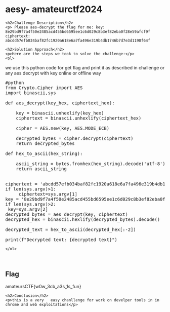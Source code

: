 
<!DOCTYPE html>
<html>

<body>
    <h1>aesy- amateurctf2024</h1>

    <h2>Challenge Description</h2>
    <p> Please aes-decrypt the flag for me: key: 8e29bd9f7a4f50e2485acd455bd6595ee1c6d029c8b3ef82eba0f28e59afcf9f ciphertext: abcdd57efb034baf82fc1920a618e6a7fa496e319b4db1746b7d7e3d1198f64f
 
</p>
 
    <h2>Solution Approach</h2>
    <p>Here are the steps we took to solve the challenge:</p>
    <ol>
we use this python code for get flag and print it as described in challenge
or any aes decrypt with key online or offline way
<pre>
#python
from Crypto.Cipher import AES
import binascii,sys

def aes_decrypt(key_hex, ciphertext_hex):

    key = binascii.unhexlify(key_hex)
    ciphertext = binascii.unhexlify(ciphertext_hex)
    
    cipher = AES.new(key, AES.MODE_ECB)
    
    decrypted_bytes = cipher.decrypt(ciphertext)
    return decrypted_bytes

def hex_to_ascii(hex_string):

    ascii_string = bytes.fromhex(hex_string).decode('utf-8')
    return ascii_string


ciphertext = 'abcdd57efb034baf82fc1920a618e6a7fa496e319b4db1746b7d7e3d1198f64f'
if len(sys.argv)>1:
     ciphertext=sys.argv[1]
key = '8e29bd9f7a4f50e2485acd455bd6595ee1c6d029c8b3ef82eba0f28e59afcf9f'
if len(sys.argv)>2:
 key=sys.argv[2]
decrypted_bytes = aes_decrypt(key, ciphertext)
decrypted_hex = binascii.hexlify(decrypted_bytes).decode()

decrypted_text = hex_to_ascii(decrypted_hex[:-2])

print(f"Decrypted text: {decrypted_text}")
</pre>
       
    
    </ol>
<br>
    <h2>Flag</h2>
    <p class="flag">amateursCTF{w0w_3cb_a3s_1s_fun}
</p>

    <h2>Conclusion</h2>
    <p>this is a very   easy chanllenge for work on develper tools in in chrome and web exploitations</p>
</body>
</html>

